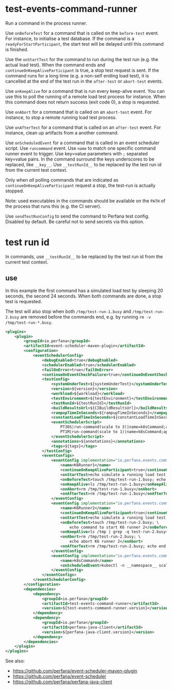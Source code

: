# test-events-command-runner

Run a command in the process runner.

Use `onBeforeTest` for a command that is called on the `before-test` event. For instance, to initialise a 
test database. If the command is a `readyForStartParticipant`, the start test will be delayed until this
command is finished.

Use the `onStartTest` for the command to run during the test run (e.g. the actual load test).
When the command ends and `continueOnKeepAliveParticipant` is true, a stop test request is sent.
If the command runs for a long time (e.g. a non-self ending load test), it is cancelled at the end of the
test run in the `after-test` or `abort-test` events.

Use `onKeepAlive` for a command that is run every keep-alive event. You can use this
to poll the running of a remote load test process for instance. When this command does not
return success (exit code 0), a stop is requested.

Use `onAbort` for a command that is called on an `abort-test` event. For instance, to stop a 
remote running load test process.

Use `onAfterTest` for a command that is called on an `after-test` event. For instance, clean up
artifacts from a another command.

Use `onScheduledEvent` for a command that is called in an event scheduler script. 
Use `runcommand` event. Use `name` to match one specific command runner event to trigger.
Use key=value parameters with `;` separated key=value pairs. 
In the command surround the keys underscores to be replaced, like `__key__`.
Use `__testRunId__` to be replaced by the test run id from the current test context.

Only when _all_ polling commands that are indicated as `continueOnKeepAliveParticipant` request a stop,
the test-run is actually stopped.

Note: used executables in the commands should be available
on the `PATH` of the process that runs this (e.g. the CI server).

Use `sendTestRunConfig` to send the command to Perfana test config. Disabled by default.
Be careful not to send secrets via this option.

# test run id

In commands, use `__testRunId__` to be replaced by the test run id from the current test context.

## use

In this example the first command has a simulated load test by sleeping 20 seconds, the second 24 seconds.
When both commands are done, a stop test is requested.

The test will also stop when both `/tmp/test-run-1.busy` and `/tmp/test-run-2.busy` are removed before the 
commands end, e.g. by running `rm -v /tmp/test-run-*.busy`.

```xml
<plugins>
    <plugin>
        <groupId>io.perfana</groupId>
        <artifactId>event-scheduler-maven-plugin</artifactId>
        <configuration>
            <eventSchedulerConfig>
                <debugEnabled>true</debugEnabled>
                <schedulerEnabled>true</schedulerEnabled>
                <failOnError>true</failOnError>
                <continueOnEventCheckFailure>true</continueOnEventCheckFailure>
                <testConfig>
                    <systemUnderTest>${systemUnderTest}</systemUnderTest>
                    <version>${version}</version>
                    <workload>${workload}</workload>
                    <testEnvironment>${testEnvironment}</testEnvironment>
                    <testRunId>${testRunId}</testRunId>
                    <buildResultsUrl>${CIBuildResultsUrl}</buildResultsUrl>
                    <rampupTimeInSeconds>${rampupTimeInSeconds}</rampupTimeInSeconds>
                    <constantLoadTimeInSeconds>${constantLoadTimeInSeconds}</constantLoadTimeInSeconds>
                    <eventSchedulerScript>
                        PT30S|run-command(scale to 3)|name=k8sCommand;app=myapp;namespace=mynamespace;replicas=3
                        PT1M|run-command(scale to 1)|name=k8sCommand;app=myapp;namespace=mynamespace;replicas=1
                    </eventSchedulerScript>
                    <annotations>${annotations}</annotations>
                    <tags>${tags}</tags>
                </testConfig>
                <eventConfigs>
                    <eventConfig implementation="io.perfana.events.commandrunner.CommandRunnerEventConfig">
                        <name>K6Runner1</name>
                        <continueOnKeepAliveParticipant>true</continueOnKeepAliveParticipant>
                        <onStartTest>echo simulate a running load test; sleep 20; echo end load test simulation</onStartTest>
                        <onBeforeTest>touch /tmp/test-run-1.busy; echo command to start K6 runner 1 for ${testRunId};</onBeforeTest>
                        <onKeepAlive>ls /tmp/test-run-1.busy</onKeepAlive>
                        <onAbort>rm /tmp/test-run-1.busy</onAbort>
                        <onAfterTest>rm /tmp/test-run-1.busy</onAfterTest>
                    </eventConfig>
                    <eventConfig implementation="io.perfana.events.commandrunner.CommandRunnerEventConfig">
                        <name>K6Runner2</name>
                        <continueOnKeepAliveParticipant>true</continueOnKeepAliveParticipant>
                        <onStartTest>echo simulate a running load test; sleep 24; echo end load test simulation</onStartTest>
                        <onBeforeTest>touch /tmp/test-run-2.busy; \
                            echo command to start K6 runner 2</onBeforeTest>
                        <onKeepAlive>ls /tmp | grep -q test-run-2.busy</onKeepAlive>
                        <onAbort>rm /tmp/test-run-2.busy; \
                            echo abort K6 runner 2</onAbort>
                        <onAfterTest>rm /tmp/test-run-2.busy; echo end ${testRunId}</onAfterTest>
                    </eventConfig>
                    <eventConfig implementation="io.perfana.events.commandrunner.CommandRunnerEventConfig">
                        <name>k8sCommand</name>
                        <onScheduledEvent>kubectl -n __namespace__ scale --replicas=__replicas__ --timeout=1m deployment __app__</onScheduledEvent>
                    </eventConfig>
                </eventConfigs>
            </eventSchedulerConfig>
        </configuration>
        <dependencies>
            <dependency>
                <groupId>io.perfana</groupId>
                <artifactId>test-events-command-runner</artifactId>
                <version>${test-events-command-runner.version}</version>
            </dependency>
            <dependency>
                <groupId>io.perfana</groupId>
                <artifactId>perfana-java-client</artifactId>
                <version>${perfana-java-client.version}</version>
            </dependency>
        </dependencies>
    </plugin>
</plugins>
```

See also:
* https://github.com/perfana/event-scheduler-maven-plugin
* https://github.com/perfana/event-scheduler
* https://github.com/perfana/perfana-java-client
